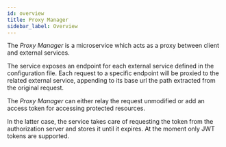 ```yaml
---
id: overview
title: Proxy Manager
sidebar_label: Overview
---
```

The _Proxy Manager_ is a microservice which acts as a proxy between client and external services.

The service exposes an endpoint for each external service defined in the configuration file. Each request to a specific endpoint will be proxied to the related external service, appending to its base url the path extracted from the original request.

The _Proxy Manager_ can either relay the request unmodified or add an access token for accessing protected resources.

In the latter case, the service takes care of requesting the token from the authorization server and stores it until it expires. At the moment only JWT tokens are supported.
